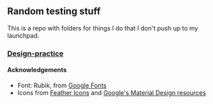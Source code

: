 ## Random testing stuff

This is a repo with folders for things I do that I don't push up to my launchpad.

### [Design-practice](/design-practice/)

#### Acknowledgements
   * Font: Rubik, from [Google Fonts](https://fonts.google.com/)
   * Icons from [Feather Icons](https://feathericons.com/) and [Google's Material Design resources](https://material.io/resources/icons/)

